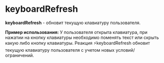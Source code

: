 # keyboardRefresh

**keyboardRefresh** - обновит текущую клавиатуру пользователя. 

**Пример использования:** У пользователя открыта клавиатура, при нажатии на кнопку клавиатуры необходимо поменять текст или скрыть какую либо кнопку клавиатуры. Реакция ⚡️keyboardRefresh обновит текущую клавиатуру пользователя с учетом новых условий/ограничений.





